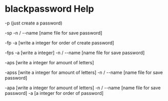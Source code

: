 # blackpassword Help

-p (just create a password) 

-sp -n / --name [name file for save password]

-fp -a [write a integer for order of create password]

-fps -a [write a integer] -n / --name [name file for save password]

-aps [write a integer for amount of letters]

-apss [write a integer for amount of letters] -n / --name [name file for save password]

-apa [write a integer for amount of letters] -n / --name [name file for save password] -a [a integer for order of password]


